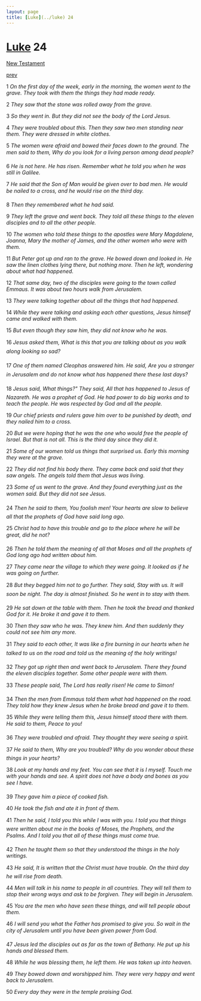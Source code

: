 ```yaml
---
layout: page
title: [Luke](../luke) 24
---
```


# [Luke](../luke) 24

[New Testament](/new-testament)


[prev](luke-23.html)

1 _On the first day of the week, early in the morning, the women went to the grave. They took with them the things they had made ready._

2 _They saw that the stone was rolled away from the grave._

3 _So they went in. But they did not see the body of the Lord Jesus._

4 _They were troubled about this. Then they saw two men standing near them. They were dressed in white clothes._

5 _The women were afraid and bowed their faces down to the ground. The men said to them, Why do you look for a living person among dead people?_

6 _He is not here. He has risen. Remember what he told you when he was still in Galilee._

7 _He said that the Son of Man would be given over to bad men. He would be nailed to a cross, and he would rise on the third day._

8 _Then they remembered what he had said._

9 _They left the grave and went back. They told all these things to the eleven disciples and to all the other people._

10 _The women who told these things to the apostles were Mary Magdalene, Joanna, Mary the mother of James, and the other women who were with them._

11 _But Peter got up and ran to the grave. He bowed down and looked in. He saw the linen clothes lying there, but nothing more. Then he left, wondering about what had happened._

12 _That same day, two of the disciples were going to the town called Emmaus. It was about two hours walk from Jerusalem._

13 _They were talking together about all the things that had happened._

14 _While they were talking and asking each other questions, Jesus himself came and walked with them._

15 _But even though they saw him, they did not know who he was._

16 _Jesus asked them, What is this that you are talking about as you walk along looking so sad?_

17 _One of them named Cleophas answered him. He said, Are you a stranger in Jerusalem and do not know what has happened there these last days?_

18 _Jesus said, What things?" They said, All that has happened to Jesus of Nazareth. He was a prophet of God. He had power to do big works and to teach the people. He was respected by God and all the people._

19 _Our chief priests and rulers gave him over to be punished by death, and they nailed him to a cross._

20 _But we were hoping that he was the one who would free the people of Israel. But that is not all. This is the third day since they did it._

21 _Some of our women told us things that surprised us. Early this morning they were at the grave._

22 _They did not find his body there. They came back and said that they saw angels. The angels told them that Jesus was living._

23 _Some of us went to the grave. And they found everything just as the women said. But they did not see Jesus._

24 _Then he said to them, You foolish men! Your hearts are slow to believe all that the prophets of God have said long ago._

25 _Christ had to have this trouble and go to the place where he will be great, did he not?_

26 _Then he told them the meaning of all that Moses and all the prophets of God long ago had written about him._

27 _They came near the village to which they were going. It looked as if he was going on further._

28 _But they begged him not to go further. They said, Stay with us. It will soon be night. The day is almost finished. So he went in to stay with them._

29 _He sat down at the table with them. Then he took the bread and thanked God for it. He broke it and gave it to them._

30 _Then they saw who he was. They knew him. And then suddenly they could not see him any more._

31 _They said to each other, It was like a fire burning in our hearts when he talked to us on the road and told us the meaning of the holy writings!_

32 _They got up right then and went back to Jerusalem. There they found the eleven disciples together. Some other people were with them._

33 _These people said, The Lord has really risen! He came to Simon!_

34 _Then the men from Emmaus told them what had happened on the road. They told how they knew Jesus when he broke bread and gave it to them._

35 _While they were telling them this, Jesus himself stood there with them. He said to them,  Peace to you!_

36 _They were troubled and afraid. They thought they were seeing a spirit._

37 _He said to them, Why are you troubled? Why do you wonder about these things in your hearts?_

38 _Look at my hands and my feet. You can see that it is I myself. Touch me with your hands and see. A spirit does not have a body and bones as you see I have._

39 _They gave him a piece of cooked fish._

40 _He took the fish and ate it in front of them._

41 _Then he said, I told you this while I was with you. I told you that things were written about me in the books of Moses, the Prophets, and the Psalms. And I told you that all of these things must come true._

42 _Then he taught them so that they understood the things in the holy writings._

43 _He said, It is written that the Christ must have trouble. On the third day he will rise from death._

44 _Men will talk in his name to people in all countries. They will tell them to stop their wrong ways and ask to be forgiven. They will begin in Jerusalem._

45 _You are the men who have seen these things, and will tell people about them._

46 _I will send you what the Father has promised to give you. So wait in the city of Jerusalem until you have been given power from God._

47 _Jesus led the disciples out as far as the town of Bethany. He put up his hands and blessed them._

48 _While he was blessing them, he left them. He was taken up into heaven._

49 _They bowed down and worshipped him. They were very happy and went back to Jerusalem._

50 _Every day they were in the temple praising God._

